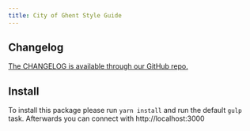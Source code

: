 ```yaml
---
title: City of Ghent Style Guide
---
```


## Changelog 
[The CHANGELOG is available through our GitHub repo.](https://github.com/StadGent/fractal_styleguide_gent-base/blob/develop/CHANGELOG.md)

## Install
To install this package please run `yarn install` and run the default `gulp` task.
Afterwards you can connect with http://localhost:3000
